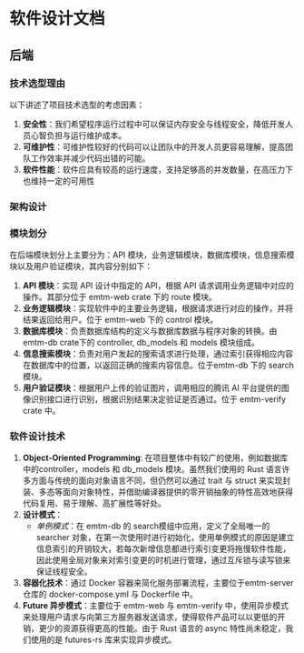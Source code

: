 # 软件设计文档

## 后端

### 技术选型理由

以下讲述了项目技术选型的考虑因素：

1. **安全性**：我们希望程序运行过程中可以保证内存安全与线程安全，降低开发人员心智负担与运行维护成本。
2. **可维护性**：可维护性较好的代码可以让团队中的开发人员更容易理解，提高团队工作效率并减少代码出错的可能。
3. **软件性能**：软件应具有较高的运行速度，支持足够高的并发数量，在高压力下也维持一定的可用性

### 架构设计

### 模块划分

在后端模块划分上主要分为：API 模块，业务逻辑模块，数据库模块，信息搜索模块以及用户验证模块，其内容分别如下：

1. **API 模块**：实现 API 设计中指定的 API，根据 API 请求调用业务逻辑中对应的操作。其部分位于 emtm-web crate 下的 route 模块。
2. **业务逻辑模块**：实现软件中的主要业务逻辑，根据请求进行对应的操作，并将结果返回给用户。位于 emtm-web 下的 control 模块。
3. **数据库模块**：负责数据库结构的定义与数据库数据与程序对象的转换。由 emtm-db crate下的 controller, db_models 和 models 模块组成。
4. **信息搜索模块**：负责对用户发起的搜索请求进行处理，通过索引获得相应内容在数据库中的位置，以返回正确的搜索内容信息。位于emtm-db 下的 search 模块。
5. **用户验证模块**：根据用户上传的验证图片，调用相应的腾讯 AI 平台提供的图像识别接口进行识别，根据识别结果决定验证是否通过。位于 emtm-verify crate 中。

### 软件设计技术

1. **Object-Oriented Programming**: 在项目整体中有较广的使用，例如数据库中的controller，models 和 db_models 模块。虽然我们使用的 Rust 语言许多方面与传统的面向对象语言不同，但仍然可以通过 trait 与 struct 来实现封装、多态等面向对象特性，并借助编译器提供的零开销抽象的特性高效地获得代码复用、易于理解、高扩展性等好处。
2. **设计模式**：
   - *单例模式*：在 emtm-db 的 search模组中应用，定义了全局唯一的 searcher 对象，在第一次使用时进行初始化，使用单例模式的原因是建立信息索引的开销较大，若每次新增信息都进行索引变更将拖慢软件性能，因此使用全局对象来对索引变更的时机进行管理，通过互斥锁与读写锁来保证线程安全。
3. **容器化技术**：通过 Docker 容器来简化服务部署流程，主要位于emtm-server 仓库的 docker-compose.yml 与 Dockerfile 中。
4. **Future 异步模式**：主要位于 emtm-web 与 emtm-verify 中，使用异步模式来处理用户请求与向第三方服务器发送请求，使得软件产品可以以更低的开销，更少的资源获得更高的性能。由于 Rust 语言的 async 特性尚未稳定，我们使用的是 futures-rs 库来实现异步模式。